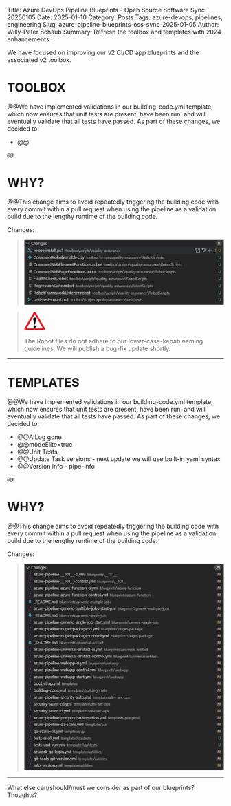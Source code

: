 Title: Azure DevOps Pipeline Blueprints - Open Source Software Sync 20250105
Date: 2025-01-10
Category: Posts
Tags: azure-devops, pipelines, engineering
Slug: azure-pipeline-blueprints-oss-sync-2025-01-05
Author: Willy-Peter Schaub
Summary: Refresh the toolbox and templates with 2024 enhancements.

We have focused on improving our v2 CI/CD app blueprints and the associated v2 toolbox.

# TOOLBOX

@@We have implemented validations in our building-code.yml template, which now ensures that unit tests are present, have been run, and will eventually validate that all tests have passed. As part of these changes, we decided to:

-	@@ 


```
@@
```

# WHY?

@@This change aims to avoid repeatedly triggering the building code with every commit within a pull request when using the pipeline as a validation build due to the lengthy runtime of the building code.

Changes:

> ![Toolbox](../images/azure-pipeline-blueprints-oss-sync-2025-01-05-01.png)

>
> ![Alert](../images/alert-tiny.png)
>
> The Robot files do not adhere to our lower-case-kebab naming guidelines. We will publish a bug-fix update shortly.
> 

---

# TEMPLATES

@@We have implemented validations in our building-code.yml template, which now ensures that unit tests are present, have been run, and will eventually validate that all tests have passed. As part of these changes, we decided to:

-	@@AILog gone
- @@modeElite=true
- @@Unit Tests 
- @@Update Task versions - next update we will use built-in yaml syntax
- @@Version info - pipe-info


```
@@
```

# WHY?

@@This change aims to avoid repeatedly triggering the building code with every commit within a pull request when using the pipeline as a validation build due to the lengthy runtime of the building code.

Changes:

> ![Templates](../images/azure-pipeline-blueprints-oss-sync-2025-01-05-02.png)

---

What else can/should/must we consider as part of our blueprints? Thoughts?
